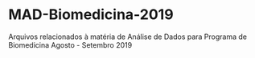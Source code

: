 # MAD-Biomedicina-2019
Arquivos relacionados à matéria de Análise de Dados para Programa de Biomedicina Agosto - Setembro 2019
